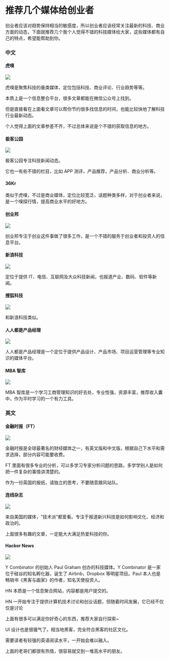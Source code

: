 # 推荐几个媒体给创业者

创业者应该对趋势保持相当的敏感度，所以创业者应该经常关注最新的科技、商业方面的动态，下面就推荐几个我个人觉得不错的科技媒体给大家，这些媒体都有自己的特点，希望能帮助到你。

### 中文

#### 虎嗅

![](https://i.imgur.com/E0LeUoT.png)

虎嗅是聚焦科技的垂类媒体，定位包括科技、商业评论、行业趋势等等。

本质上是一个信息整合平台，很多文章都能在微信公众号上找到。

但是直接看在上面看文章可以帮你节约很多找信息的时间，也能比较快地了解科技行业最新动态。

个人觉得上面的文章参差不齐，不过总体来说是个不错的获取信息的地方。

#### 极客公园

![](https://i.imgur.com/vOLiXGR.png)

极客公园专注科技新闻动态。

它也一有些不错的栏目，比如 APP 测评，产品推荐，产品分析、商业分析等。

#### 36Kr

类似于虎嗅，不过是商业媒体，定位比较宽泛，话题种类多样，对于创业者来说，是一个嗅探行情，提高商业水平的好地方。

#### 创业邦

![](https://i.imgur.com/OQTVQ9f.png)

创业邦专注于创业这件事做了很多工作，是一个不错的服务于创业者和投资人的信息平台。

#### 新浪科技

![](https://i.imgur.com/skyEAQD.png)

定位于提供 IT、电信、互联网及大众科技新闻，也报道产业、数码、软件等新闻。

#### 搜狐科技

![](https://i.imgur.com/6uhXpR6.png)

和新浪科技类似。

#### 人人都是产品经理

![](https://i.imgur.com/SrwLu48.png)

人人都是产品经理是一个定位于提供产品设计、产品市场、项目运营管理等专业知识的媒体平台。

#### MBA 智库

![](https://i.imgur.com/IIHkPvv.png)

MBA 智库是一个学习工商管理知识的好去处，专业性强，资源丰富，推荐收入囊中，作为平时学习的一个有力工具。

### 英文

#### 金融时报（FT）

![](https://i.imgur.com/xsBlmCI.png)

金融时报是全球最著名的财经媒体之一，有英文版和中文版，根据自己下水平和需求选择，部分内容可能要收费。

FT 里面有很多专业的分析，可以多学习专家分析问题的思路，多学学别人是如何把一件复杂的事情讲清楚的。

作为一份英国的报纸，请独立的思考，不要随意跟风站队。

#### 连线杂志

![](https://i.imgur.com/e6tlO71.png)

来自美国的媒体，“技术派”都爱看。专注于报道新兴科技是如何影响文化、经济和政治的。

上面很多有趣的文章，一定能大大满足热爱科技的你。

#### Hacker News

![](https://i.imgur.com/b3HKJyl.png)

Y Combinator 的创始人 Paul Graham 创办的科技媒体。Y Combinator 是一家位于硅谷的知名孵化器，诞生了 Airbnb，Dropbox 等明星项目。Paul 本人也是畅销书《黑客与画家》的作者，知名天使投资人。

HN 本质是一个信息聚合网站，内容都是用户提交的。

HN 一开始专注于提供计算机技术讨论和创业话题，但随着时间发展，它已经不仅仅是讨论

上面有很多可以满足你好奇心的东西，推荐大家自行探索~

UI 设计也是很骚气了，相当地黑客，完全符合黑客的社区文化。

需要读者有较强的英语阅读水平，一开始会难以融入。

上面的老哥们都很有热情，很容易就交到一堆高水平的朋友。
